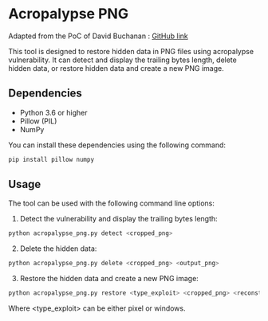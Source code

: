 # Acropalypse PNG 

Adapted from the PoC of David Buchanan : [GitHub link](https://gist.github.com/DavidBuchanan314/93de9d07f7fab494bcdf17c2bd6cef02)

This tool is designed to restore hidden data in PNG files using acropalypse vulnerability. It can detect and display the trailing bytes length, delete hidden data, or restore hidden data and create a new PNG image.

## Dependencies

- Python 3.6 or higher
- Pillow (PIL)
- NumPy

You can install these dependencies using the following command:

```sh
pip install pillow numpy
```

## Usage

The tool can be used with the following command line options:

1. Detect the vulnerability  and display the trailing bytes length:

```sh
python acropalypse_png.py detect <cropped_png>
```
2. Delete the hidden data:


```sh
python acropalypse_png.py delete <cropped_png> <output_png>
```


3. Restore the hidden data and create a new PNG image:

```sh
python acropalypse_png.py restore <type_exploit> <cropped_png> <reconstructed_png>
```

Where <type_exploit> can be either pixel or windows.





